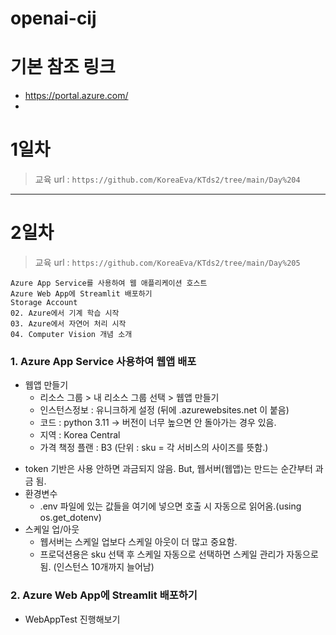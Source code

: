 # openai-cij

# 기본 참조 링크
- https://portal.azure.com/
- 

# 1일차
> 교육 url : `https://github.com/KoreaEva/KTds2/tree/main/Day%204`


----

# 2일차
> 교육 url : `https://github.com/KoreaEva/KTds2/tree/main/Day%205`
```
Azure App Service를 사용하여 웹 애플리케이션 호스트
Azure Web App에 Streamlit 배포하기
Storage Account
02. Azure에서 기계 학습 시작
03. Azure에서 자연어 처리 시작
04. Computer Vision 개념 소개
```

### 1. Azure App Service 사용하여 웹앱 배포
- 웹앱 만들기
    - 리소스 그룹 > 내 리소스 그룹 선택 > 웹앱 만들기
    - 인스턴스정보 : 유니크하게 설정 (뒤에 .azurewebsites.net 이 붙음)
    - 코드 : python 3.11 -> 버전이 너무 높으면 안 돌아가는 경우 있음.
    - 지역 : Korea Central
    - 가격 책정 플랜 : B3 (단위 : sku = 각 서비스의 사이즈를 뜻함.)
* token 기반은 사용 안하면 과금되지 않음. But, 웹서버(웹앱)는 만드는 순간부터 과금 됨.
* 환경변수
    - .env 파일에 있는 값들을 여기에 넣으면 호출 시 자동으로 읽어옴.(using os.get_dotenv)
* 스케일 업/아웃
    - 웹서버는 스케일 업보다 스케일 아웃이 더 많고 중요함.
    - 프로덕션용은 sku 선택 후 스케일 자동으로 선택하면 스케일 관리가 자동으로 됨. (인스턴스 10개까지 늘어남)
 
### 2. Azure Web App에 Streamlit 배포하기
- WebAppTest 진행해보기

  

